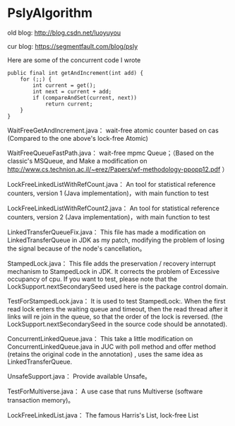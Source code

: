 # PslyAlgorithm
old blog: http://blog.csdn.net/luoyuyou

cur blog: https://segmentfault.com/blog/psly

Here are some of the concurrent code I wrote

    public final int getAndIncrement(int add) {
        for (;;) {
            int current = get();
            int next = current + add;
            if (compareAndSet(current, next))
                return current;
        }
    }
WaitFreeGetAndIncrement.java： wait-free atomic counter based on cas (Compared to the one above's lock-free Atomic)

WaitFreeQueueFastPath.java： wait-free mpmc Queue；（Based on the classic's MSQueue, and Make a modification on http://www.cs.technion.ac.il/~erez/Papers/wf-methodology-ppopp12.pdf ）

LockFreeLinkedListWithRefCount.java： An tool for statistical reference counters, version 1 (Java implementation)，with main function to test

LockFreeLinkedListWithRefCount2.java： An tool for statistical reference counters, version 2 (Java implementation)，with main function to test

LinkedTransferQueueFix.java： This file has made a modification on LinkedTransferQueue in JDK as my patch, modifying the problem of losing the signal because of the node's cancellation。

StampedLock.java： This file adds the preservation / recovery interrupt mechanism to StampedLock in JDK. It corrects the problem of Excessive occupancy of cpu. If you want to test, please note that the LockSupport.nextSecondarySeed used here is the package control domain.

TestForStampedLock.java： It is used to test StampedLock:. When the first read lock enters the waiting queue and timeout, then the read thread after it links will re join in the queue, so that the order of the lock is reversed. (the LockSupport.nextSecondarySeed in the source code should be annotated).

ConcurrentLinkedQueue.java： This take a little modification on ConcurrentLinkedQueue.java in JUC with poll method and offer method (retains the original code in the annotation) , uses the same idea as LinkedTransferQueue.

UnsafeSupport.java： Provide available Unsafe。

TestForMultiverse.java： A use case that runs Multiverse (software transaction memory)。

LockFreeLinkedList.java： The famous Harris's List, lock-free List

